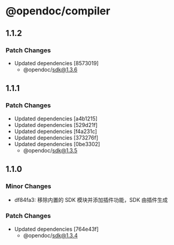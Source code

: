 # @opendoc/compiler

## 1.1.2

### Patch Changes

- Updated dependencies [8573019]
  - @opendoc/sdk@1.3.6

## 1.1.1

### Patch Changes

- Updated dependencies [a4b1215]
- Updated dependencies [529d21f]
- Updated dependencies [f4a231c]
- Updated dependencies [373276f]
- Updated dependencies [0be3302]
  - @opendoc/sdk@1.3.5

## 1.1.0

### Minor Changes

- df84fa3: 移除内置的 SDK 模块并添加插件功能，SDK 由插件生成

### Patch Changes

- Updated dependencies [764e43f]
  - @opendoc/sdk@1.3.4
